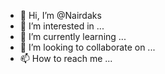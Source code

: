 - 👋 Hi, I’m @Nairdaks
- 👀 I’m interested in ...
- 🌱 I’m currently learning ...
- 💞️ I’m looking to collaborate on ...
- 📫 How to reach me ...

<!---
Nairdaks/Nairdaks is a ✨ special ✨ repository because its `README.md` (this file) appears on your GitHub profile.
You can click the Preview link to take a look at your changes.
--->
